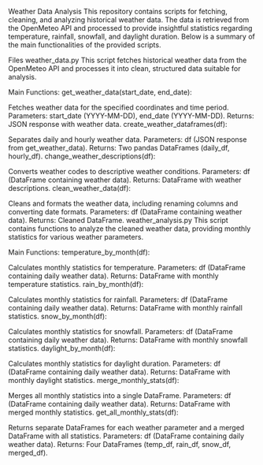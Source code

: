 Weather Data Analysis
This repository contains scripts for fetching, cleaning, and analyzing historical weather data. The data is retrieved from the OpenMeteo API and processed to provide insightful statistics regarding temperature, rainfall, snowfall, and daylight duration. Below is a summary of the main functionalities of the provided scripts.

Files
weather_data.py
This script fetches historical weather data from the OpenMeteo API and processes it into clean, structured data suitable for analysis.

Main Functions:
get_weather_data(start_date, end_date):

Fetches weather data for the specified coordinates and time period.
Parameters: start_date (YYYY-MM-DD), end_date (YYYY-MM-DD).
Returns: JSON response with weather data.
create_weather_dataframes(df):

Separates daily and hourly weather data.
Parameters: df (JSON response from get_weather_data).
Returns: Two pandas DataFrames (daily_df, hourly_df).
change_weather_descriptions(df):

Converts weather codes to descriptive weather conditions.
Parameters: df (DataFrame containing weather data).
Returns: DataFrame with weather descriptions.
clean_weather_data(df):

Cleans and formats the weather data, including renaming columns and converting date formats.
Parameters: df (DataFrame containing weather data).
Returns: Cleaned DataFrame.
weather_analysis.py
This script contains functions to analyze the cleaned weather data, providing monthly statistics for various weather parameters.

Main Functions:
temperature_by_month(df):

Calculates monthly statistics for temperature.
Parameters: df (DataFrame containing daily weather data).
Returns: DataFrame with monthly temperature statistics.
rain_by_month(df):

Calculates monthly statistics for rainfall.
Parameters: df (DataFrame containing daily weather data).
Returns: DataFrame with monthly rainfall statistics.
snow_by_month(df):

Calculates monthly statistics for snowfall.
Parameters: df (DataFrame containing daily weather data).
Returns: DataFrame with monthly snowfall statistics.
daylight_by_month(df):

Calculates monthly statistics for daylight duration.
Parameters: df (DataFrame containing daily weather data).
Returns: DataFrame with monthly daylight statistics.
merge_monthly_stats(df):

Merges all monthly statistics into a single DataFrame.
Parameters: df (DataFrame containing daily weather data).
Returns: DataFrame with merged monthly statistics.
get_all_monthly_stats(df):

Returns separate DataFrames for each weather parameter and a merged DataFrame with all statistics.
Parameters: df (DataFrame containing daily weather data).
Returns: Four DataFrames (temp_df, rain_df, snow_df, merged_df).
